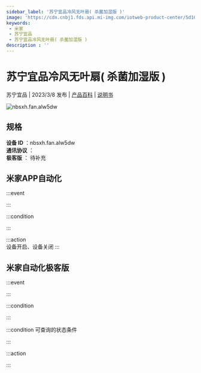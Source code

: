 ```yaml
---
sidebar_label: '苏宁宜品冷风无叶扇( 杀菌加湿版 )'
image: 'https://cdn.cnbj1.fds.api.mi-img.com/iotweb-product-center/5d106920e7337aa5742319ea550d1d08_1676258480396.png?GalaxyAccessKeyId=AKVGLQWBOVIRQ3XLEW&Expires=9223372036854775807&Signature=oqhgZ2GF9iaRqWFVBtG3nAoZ1ow='
keywords: 
 - 米家
 - 苏宁宜品
 - 苏宁宜品冷风无叶扇( 杀菌加湿版 )
description : ''
---
```

# 苏宁宜品冷风无叶扇( 杀菌加湿版 )

苏宁宜品 | 2023/3/8 发布 | [产品百科](https://home.mi.com/webapp/content/baike/product/index.html?model=nbsxh.fan.alw5dw/) | [说明书](https://home.mi.com/views/introduction.html?model=nbsxh.fan.alw5dw&region=cn)

![nbsxh.fan.alw5dw](https://cdn.cnbj1.fds.api.mi-img.com/iotweb-product-center/5d106920e7337aa5742319ea550d1d08_1676258480396.png?GalaxyAccessKeyId=AKVGLQWBOVIRQ3XLEW&Expires=9223372036854775807&Signature=oqhgZ2GF9iaRqWFVBtG3nAoZ1ow=)

## 规格  
> 
**设备 ID** ：nbsxh.fan.alw5dw  
**通讯协议** ：  
**极客版**  ： 待补充 


## 米家APP自动化  

:::event  

:::

:::condition  

:::

:::action   
设备开启、设备关闭
:::

## 米家自动化极客版  

:::event  

:::

:::condition  

:::

:::condition 可查询的状态条件  

:::

:::action  

:::

        
